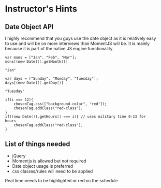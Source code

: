 # Instructor's Hints

## Date Object API

I highly recommend that you guys use the date object as it is relatively easy
to use and will be on more interviews than MomentJS will be. It is mainly
because it is part of the native JS engine functionality.

```
var mons = ["Jan", "Feb", "Mar"];
mons[(new Date()).getMonth()]

"Jan"

var days = ["Sunday", "Monday", "Tuesday"];
days[(new Date()).getDay()]

"Tuesday"

if(i === 12){
    chosenTag.css(["background-color", "red"]);
    chosenTag.addClass("red-class");
}
if((new Date()).getHours() === i){ // uses military time 0-23 for hours
    chosenTag.addClass("red-class");
}
```

## List of things needed

* jQuery
* Momentjs is allowed but not required
* Date object usage is preferred
* css classes/rules will need to be applied

Real time needs to be highlighted or red on the schedule